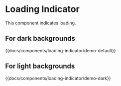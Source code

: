 # Loading Indicator

This component indicates loading.

## For dark backgrounds
{{docs/components/loading-indicator/demo-default}}

## For light backgrounds
{{docs/components/loading-indicator/demo-dark}}
